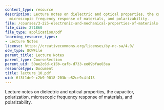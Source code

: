 ```yaml
---
content_type: resource
description: Lecture notes on dielectric and optical properties, the capacitor,  polarization,
  microscopic frequency response of materials, and polarizability.
file: /courses/3-225-electronic-and-mechanical-properties-of-materials-fall-2007/6f3f1de9c2b99018203be82ce9c4f413_lecture_10.pdf
file_size: 271860
file_type: application/pdf
learning_resource_types:
- Lecture Notes
license: https://creativecommons.org/licenses/by-nc-sa/4.0/
ocw_type: OCWFile
parent_title: Lecture Notes
parent_type: CourseSection
parent_uid: 50ae2c6d-c15b-cafb-d733-ee89bfae03aa
resourcetype: Document
title: lecture_10.pdf
uid: 6f3f1de9-c2b9-9018-203b-e82ce9c4f413
---
```

Lecture notes on dielectric and optical properties, the capacitor,  polarization, microscopic frequency response of materials, and polarizability.